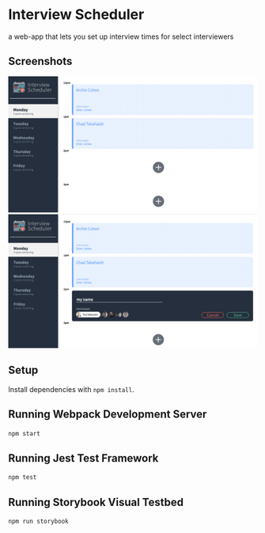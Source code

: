 # Interview Scheduler
a web-app that lets you set up interview times for select interviewers

## Screenshots

!["screenshot description"](https://github.com/nathan-judge/scheduler/blob/master/public/images/schedular-home.png)
!["screenshot description"](https://github.com/nathan-judge/scheduler/blob/master/public/images/scheduler-create.png)

## Setup

Install dependencies with `npm install`.

## Running Webpack Development Server

```sh
npm start
```

## Running Jest Test Framework

```sh
npm test
```

## Running Storybook Visual Testbed

```sh
npm run storybook
```
